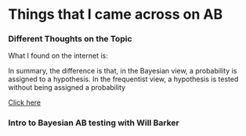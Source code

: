 # Things that I came across on AB #

### Different Thoughts on the Topic ###
What I found on the internet is:

In summary, the difference is that, in the Bayesian view, a probability is assigned to a hypothesis. In the frequentist view, a hypothesis is tested without being assigned a probability

[Click here](https://cxl.com/blog/bayesian-frequentist-ab-testing/#:~:text=In%20summary%2C%20the%20difference%20is,without%20being%20assigned%20a%20probability.)

### Intro to Bayesian AB testing with Will Barker ###
